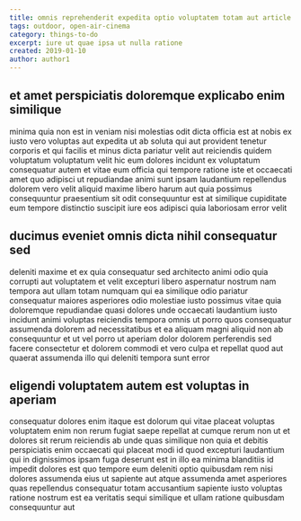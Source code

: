```yaml
---
title: omnis reprehenderit expedita optio voluptatem totam aut article 9624
tags: outdoor, open-air-cinema
category: things-to-do
excerpt: iure ut quae ipsa ut nulla ratione
created: 2019-01-10
author: author1
---
```


## et amet perspiciatis doloremque explicabo enim similique

minima quia non est in veniam nisi molestias odit dicta officia est at nobis ex iusto vero voluptas aut expedita ut ab soluta qui aut provident tenetur corporis et qui facilis et minus dicta pariatur velit aut reiciendis quidem voluptatum voluptatum velit hic eum dolores incidunt ex voluptatum consequatur autem et vitae eum officia qui tempore ratione iste et occaecati amet quo adipisci ut repudiandae animi sunt ipsam laudantium repellendus dolorem vero velit aliquid maxime libero harum aut quia possimus consequuntur praesentium sit odit consequuntur est at similique cupiditate eum tempore distinctio suscipit iure eos adipisci quia laboriosam error velit

## ducimus eveniet omnis dicta nihil consequatur sed

deleniti maxime et ex quia consequatur sed architecto animi odio quia corrupti aut voluptatem et velit excepturi libero aspernatur nostrum nam tempora aut ullam totam numquam qui ea similique odio pariatur consequatur maiores asperiores odio molestiae iusto possimus vitae quia doloremque repudiandae quasi dolores unde occaecati laudantium iusto incidunt animi voluptas reiciendis tempora omnis ut porro quos consequatur assumenda dolorem ad necessitatibus et ea aliquam magni aliquid non ab consequuntur et ut vel porro ut aperiam dolor dolorem perferendis sed facere consectetur et dolorem commodi et vero culpa et repellat quod aut quaerat assumenda illo qui deleniti tempora sunt error

## eligendi voluptatem autem est voluptas in aperiam

consequatur dolores enim itaque est dolorum qui vitae placeat voluptas voluptatem enim non rerum fugiat saepe repellat at cumque rerum non ut et dolores sit rerum reiciendis ab unde quas similique non quia et debitis perspiciatis enim occaecati qui placeat modi id quod excepturi laudantium qui in dignissimos ipsam fuga deserunt est in illo ea minima blanditiis id impedit dolores est quo tempore eum deleniti optio quibusdam rem nisi dolores assumenda eius ut sapiente aut atque assumenda amet asperiores quas repellendus consequatur totam accusantium sapiente iusto voluptas ratione nostrum est ea veritatis sequi similique et ullam ratione quibusdam consequuntur aut
